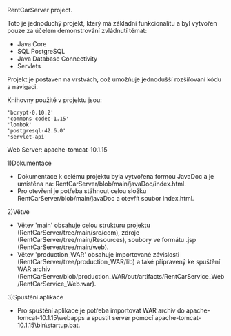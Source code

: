 RentCarServer project.

Toto je jednoduchý projekt, který má základní funkcionalitu a byl vytvořen pouze za účelem demonstrování zvládnutí témat:

   - Java Core
   - SQL PostgreSQL
   - Java Database Connectivity
   - Servlets

Projekt je postaven na vrstvách, což umožňuje jednodušší rozšiřování kódu a navigaci.

Knihovny použité v projektu jsou:

    'bcrypt-0.10.2'
    'commons-codec-1.15'
    'lombok'
    'postgresql-42.6.0'
    'servlet-api'

Web Server: apache-tomcat-10.1.15

 1)Dokumentace
   - Dokumentace k celému projektu byla vytvořena formou JavaDoc a je umístěna na: RentCarServer/blob/main/javaDoc/index.html.
   - Pro otevření je potřeba stáhnout celou složku RentCarServer/blob/main/javaDoc a otevřít soubor index.html.

 2)Větve
   - Větev 'main' obsahuje celou strukturu projektu (RentCarServer/tree/main/src/com), zdroje (RentCarServer/tree/main/Resources), soubory ve formátu .jsp (RentCarServer/tree/main/web).
   - Větev 'production_WAR' obsahuje importované závislosti (RentCarServer/tree/production_WAR/lib) a také připravený ke spuštění WAR archiv (RentCarServer/blob/production_WAR/out/artifacts/RentCarService_Web/RentCarService_Web.war).

 3)Spuštění aplikace
   - Pro spuštění aplikace je potřeba importovat WAR archiv do apache-tomcat-10.1.15\webapps a spustit server pomocí apache-tomcat-10.1.15\bin\startup.bat.
